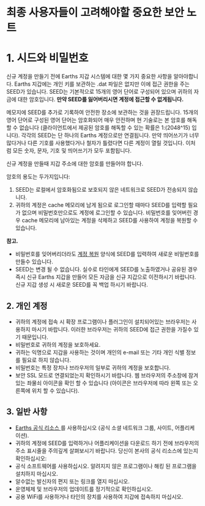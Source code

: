 # 최종 사용자들이 고려해야할 중요한 보안 노트 

# 1. 시드와 비밀번호 

신규 계정을 만들기 전에 Earths 지갑 시스템에 대한 몇 가지 중요한 사항을 알아야합니다. Earths 지갑에는 개인 키를 보관하는 .dat 파일은 없지만 이에 접근 권한을 주는 SEED가 있습니다. SEED는 기본적으로 15개의 영어 단어로 구성되어 있으며 귀하의 자금에 대한 암호입니다. **만약 SEED를 잃어버리시면 계정에 접근할 수 없게됩니다.**

메모지에 SEED를 추가로 기록하여 안전한 장소에 보관하는 것을 권장드립니다. 15개의 영어 단어로 구성된 영어 단어는 암호화되어 매우 안전하며 현 기술로는 본 암호를 해독할 수 없습니다 \(클라이언트에서 제공된 암호를 해독할 수 있는 확률은 1:(2048^15) 입니다\). 각각의 SEED는 단 하나의 Earths 계정으로만 연결됩니다. 만약 띄어쓰기가 너무 많다거나 다른 기호를 사용했다거나 철자가 틀렸다면 다른 계정이 열릴 것입니다. 이처럼 모든 숫자, 문자, 기호 및 띄어쓰기가 모두 포함됩니다.

신규 계정을 만들때 지갑 주소에 대한 암호를 만들어야 합니다.

암호의 용도는 두가지입니다:

1. SEED는 로컬에서 암호화됨으로 보호되지 않은 네트워크로 SEED가 전송되지 않습니다.
2. 귀하의 계정은 cache 메모리에 남게 됨으로 로그인할 때마다 SEED를 입력할 필요가 없으며 비밀번호만으로도 계정에 로그인할 수 있습니다. 비밀번호를 잊어버린 경우 cache 메모리에 남아있는 계정을 삭제하고 SEED를 사용하여 계정을 복원할 수 있습니다.

**참고.**

* 비밀번호를 잊어버리더라도 [계정 복원](/earths-client/account-management/restore-an-account.md) 양식에 SEED를 입력하여 새로운 비밀번호를 만들수 있습니다.
* SEED는 변경 될 수 없습니다. 실수로 타인에게 SEED를 노출하였거나 공유된 경우 즉시 신규 Earths 지갑을 만들어 모든 자금을 신규 지갑으로 이전하시기 바랍니다. 신규 지갑 생성 시 새로운 SEED를 꼭 백업 하시기 바랍니다.

## 2. 개인 계정 

* 귀하의 계정에 접속 시 확장 프로그램이나 플러그인이 설치되어있는 브라우저는 사용하지 마시기 바랍니다. 이러한 브라우저는 귀하의 SEED에 접근 권한을 가질수 있기 때문입니다.
* 비밀번호로 귀하의 계정을 보호하세요.
* 귀하는 익명으로 지갑을 사용하는 것이며 개인의 e-mail 또는 기타 개인 식별 정보를 필요로 하지 않습니다.
* 비밀번호는 특정 장치나 브라우저의 일부로 귀하의 계정을 보호합니다.
* 보안 SSL 모드로 연결되었는지 확인하시기 바랍니다. 웹 브라우저의 주소창에 잠겨있는 좌물쇠 아이콘을 확인 할 수 있습니다 \(아이콘은 브라우저에 따라 왼쪽 또는 오른쪽에 위치 할 수 있습니다\).

## 3. 일반 사항 

* [Earths 공식 리소스 ](/overview/earths-official-resources.md) 를 사용하십시오 \(공식 소셜 네트워크 그룹, 사이트, 어플리케이션\).
* 귀하의 계정에 SEED를 입력하거나 어플리케이션을 다운로드 하기 전에 브라우저의 주소 표시줄을 주의깊게 살펴보시기 바랍니다. 당신이 본사의 공식 리소스에 있는지 확인하십시오:
* 공식 소프트웨어를 사용하십시오. 알려지지 않은 프로그램이나 해킹 된 프로그램을 설치하지 마십시오.
* 알수없는 발신자의 편지 또는 링크를 열지 마십시오.
* 운영체제 및 브라우저의 업데이트를 정기적으로 확인하십시오.
* 공용 WiFi를 사용하거나 타인의 장치를 사용하여 지갑에 접속하지 마십시오.
